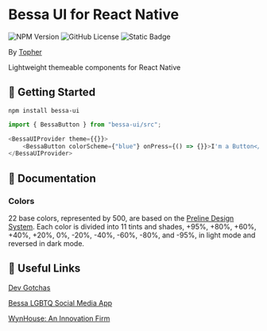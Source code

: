 # Bessa UI for React Native

![NPM Version](https://img.shields.io/npm/v/bessa-ui)
![GitHub License](https://img.shields.io/github/license/bessaapps/bessa-ui)
![Static Badge](https://img.shields.io/badge/PRs_Welcome!-blue)

By [Topher](https://www.linkedin.com/in/topherjamesknoll/)

Lightweight themeable components for React Native

## 🎉 Getting Started

```npm install bessa-ui```

```javascript
import { BessaButton } from "bessa-ui/src";
```

```javascript
<BessaUIProvider theme={{}}>
    <BessaButton colorScheme={"blue"} onPress={() => {}}>I'm a Button</BessaButton>
</BessaUIProvider>
```

## 📖 Documentation

### Colors

22 base colors, represented by 500, are based on the [Preline Design System](https://www.figma.com/community/file/1426768828937610338). Each color is divided into 11 tints and shades, +95%, +80%, +60%, +40%, +20%, 0%, -20%, -40%, -60%, -80%, and -95%, in light mode and reversed in dark mode.

## 🔗 Useful Links

[Dev Gotchas](https://devgotchas.com)

[Bessa LGBTQ Social Media App](https://getbessa.com)

[WynHouse: An Innovation Firm](https://www.wynhouse.co/)
